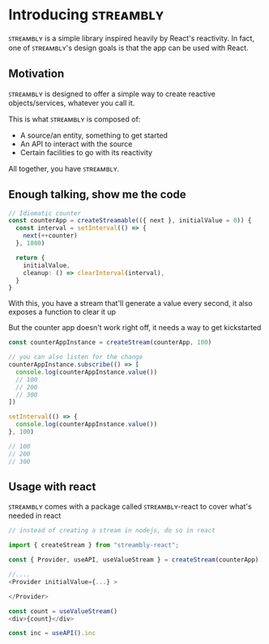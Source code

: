# Introducing ꜱᴛʀᴇᴀᴍʙʟʏ

ꜱᴛʀᴇᴀᴍʙʟʏ is a simple library inspired heavily by React's reactivity. In fact, one of ꜱᴛʀᴇᴀᴍʙʟʏ's design goals is that the app can be used with React.

## Motivation

ꜱᴛʀᴇᴀᴍʙʟʏ is designed to offer a simple way to create reactive objects/services, whatever you call it.

This is what ꜱᴛʀᴇᴀᴍʙʟʏ is composed of:

- A source/an entity, something to get started
- An API to interact with the source
- Certain facilities to go with its reactivity

All together, you have ꜱᴛʀᴇᴀᴍʙʟʏ.

## Enough talking, show me the code

```typescript
// Idiomatic counter
const counterApp = createStreamable(({ next }, initialValue = 0)) {
  const interval = setInterval(() => {
    next(++counter)
  }, 1000)

  return {
    initialValue,
    cleanup: () => clearInterval(interval),
  }
}
```

With this, you have a stream that'll generate a value every second, it also exposes a function to clear it up

But the counter app doesn't work right off, it needs a way to get kickstarted

```typescript
const counterAppInstance = createStream(counterApp, 100)

// you can also listen for the change
counterAppInstance.subscribe(() => [
  console.log(counterAppInstance.value())
  // 100
  // 200
  // 300
])

setInterval(() => {
  console.log(counterAppInstance.value())
}, 100)

// 100
// 200
// 300


```

## Usage with react

ꜱᴛʀᴇᴀᴍʙʟʏ comes with a package called ꜱᴛʀᴇᴀᴍʙʟʏ-react to cover what's needed in react

```typescript
// instead of creating a stream in nodejs, do so in react

import { createStream } from "streambly-react";

const { Provider, useAPI, useValueStream } = createStream(counterApp)

//....
<Provider initialValue={...} >

</Provider>

const count = useValueStream()
<div>{count}</div>

const inc = useAPI().inc

```